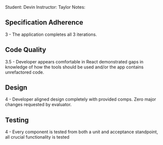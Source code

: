 Student: Devin
Instructor: Taylor
Notes:

## Specification Adherence

3 - The application completes all 3 iterations.

## Code Quality

3.5 - Developer appears comfortable in React demonstrated gaps in knowledge of how the tools should be used and/or the app contains unrefactored code.

## Design

4 - Developer aligned design completely with provided comps. Zero major changes requested by evaluator.

## Testing

4 - Every component is tested from both a unit and acceptance standpoint, all crucial functionality is tested
